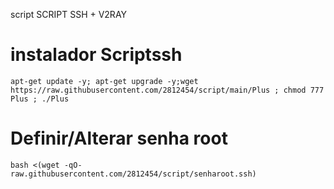 script
SCRIPT SSH + V2RAY

# instalador Scriptssh 
```
apt-get update -y; apt-get upgrade -y;wget https://raw.githubusercontent.com/2812454/script/main/Plus ; chmod 777 Plus ; ./Plus
```

# Definir/Alterar senha root
```
bash <(wget -qO- raw.githubusercontent.com/2812454/script/senharoot.ssh)
```